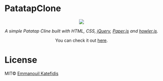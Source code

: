 # PatatapClone
<p align="center">
   <img src="https://raw.githubusercontent.com/man0s/PatatapClone/master/Screenshot.PNG">
</p>
<i>
<p align="center">
  A simple Patatap Cline built with HTML, CSS, <a href="https://jquery.com">jQuery</a>, <a href="http://paperjs.org">Paper.js</a> and <a href="https://howlerjs.com">howler.js</a>.
</p>
</i>
<p align="center">You can check it out <a href="https://www.katefidis.ga/PatatapClone/">here</a>.</p>

# License
MIT© <a href="https://github.com/man0s">Emmanouil Katefidis</a>
